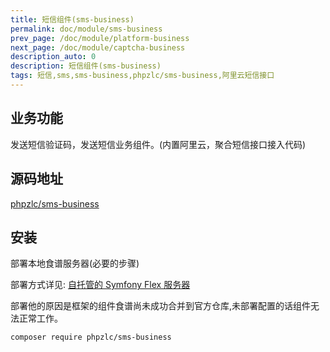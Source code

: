 ```yaml
---
title: 短信组件(sms-business)
permalink: doc/module/sms-business
prev_page: /doc/module/platform-business
next_page: /doc/module/captcha-business
description_auto: 0
description: 短信组件(sms-business)
tags: 短信,sms,sms-business,phpzlc/sms-business,阿里云短信接口
---
```


## 业务功能

发送短信验证码，发送短信业务组件。(内置阿里云，聚合短信接口接入代码)

## 源码地址

[phpzlc/sms-business](https://github.com/phpzlc/sms-business)

## 安装

部署本地食谱服务器(必要的步骤)

部署方式详见: [自托管的 Symfony Flex 服务器](/doc/symfony-flex)

部署他的原因是框架的组件食谱尚未成功合并到官方仓库,未部署配置的话组件无法正常工作。

```shell
composer require phpzlc/sms-business
```

## 

